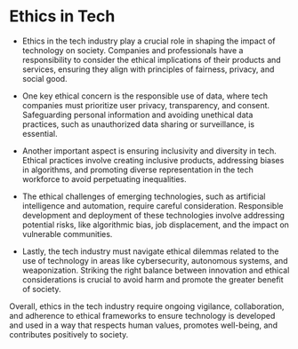 # Ethics in Tech

- Ethics in the tech industry play a crucial role in shaping the impact of technology on society. Companies and professionals have a responsibility to consider the ethical implications of their products and services, ensuring they align with principles of fairness, privacy, and social good.

- One key ethical concern is the responsible use of data, where tech companies must prioritize user privacy, transparency, and consent. Safeguarding personal information and avoiding unethical data practices, such as unauthorized data sharing or surveillance, is essential.

- Another important aspect is ensuring inclusivity and diversity in tech. Ethical practices involve creating inclusive products, addressing biases in algorithms, and promoting diverse representation in the tech workforce to avoid perpetuating inequalities.

- The ethical challenges of emerging technologies, such as artificial intelligence and automation, require careful consideration. Responsible development and deployment of these technologies involve addressing potential risks, like algorithmic bias, job displacement, and the impact on vulnerable communities.

- Lastly, the tech industry must navigate ethical dilemmas related to the use of technology in areas like cybersecurity, autonomous systems, and weaponization. Striking the right balance between innovation and ethical considerations is crucial to avoid harm and promote the greater benefit of society.

Overall, ethics in the tech industry require ongoing vigilance, collaboration, and adherence to ethical frameworks to ensure technology is developed and used in a way that respects human values, promotes well-being, and contributes positively to society.
